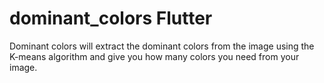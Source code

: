 # dominant_colors Flutter
Dominant colors will extract the dominant colors from the image using the K-means algorithm and give you how many colors you need from your image.
